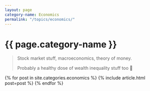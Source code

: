 ```yaml
---
layout: page
category-name: Economics
permalink: "/topics/economics/"
---
```


# {{ page.category-name }}

> Stock market stuff, macroeconomics, theory of money. 
>
> Probably a healthy dose of wealth inequality stuff too 💸

{% for post in site.categories.economics %}
  {% include article.html post=post %}
{% endfor %}
